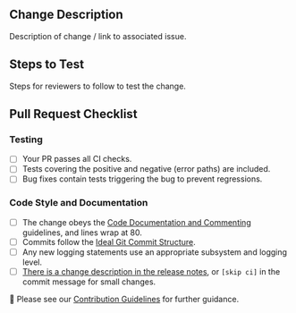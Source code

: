 ## Change Description
Description of change / link to associated issue.

## Steps to Test
Steps for reviewers to follow to test the change.

## Pull Request Checklist
### Testing
- [ ] Your PR passes all CI checks.
- [ ] Tests covering the positive and negative (error paths) are included.
- [ ] Bug fixes contain tests triggering the bug to prevent regressions.

### Code Style and Documentation
- [ ] The change obeys the [Code Documentation and Commenting](https://github.com/brolightningnetwork/broln/blob/master/docs/code_contribution_guidelines.md#CodeDocumentation) guidelines, and lines wrap at 80.
- [ ] Commits follow the [Ideal Git Commit Structure](https://github.com/brolightningnetwork/broln/blob/master/docs/code_contribution_guidelines.md#IdealGitCommitStructure).
- [ ] Any new logging statements use an appropriate subsystem and logging level.
- [ ]  [There is a change description in the release notes](https://github.com/brolightningnetwork/broln/tree/master/docs/release-notes), or `[skip ci]` in the commit message for small changes.

📝 Please see our  [Contribution Guidelines](https://github.com/brolightningnetwork/broln/blob/master/docs/code_contribution_guidelines.md) for further guidance.